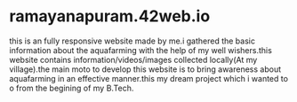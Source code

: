 # ramayanapuram.42web.io
this is an fully responsive website made by me.i gathered the basic information about the aquafarming with the help of my well wishers.this website contains information/videos/images collected locally(At my village).the main moto to develop this website is to bring awareness about aquafarming in an effective manner.this my dream  project which i wanted to o from the begining of my B.Tech.
